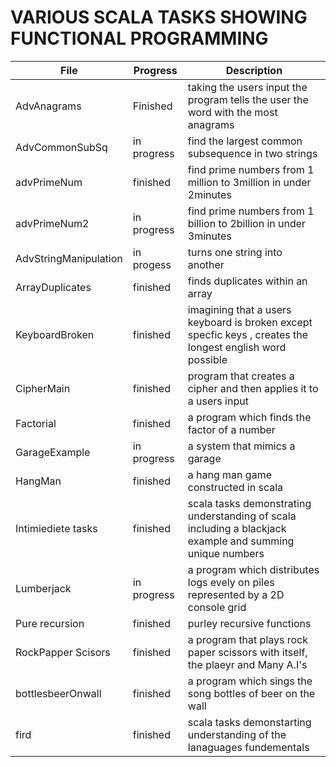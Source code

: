 # VARIOUS SCALA TASKS SHOWING FUNCTIONAL PROGRAMMING

 File          | Progress| Description|
--------------|---------|------------
AdvAnagrams| Finished | taking the users input the program tells the user the word with the most anagrams
AdvCommonSubSq| in progress | find the largest common subsequence in two strings
advPrimeNum| finished |find prime numbers from 1 million to 3million in under 2minutes
advPrimeNum2| in progress |find prime numbers from 1 billion to 2billion in under 3minutes
AdvStringManipulation| in progess | turns one string into another
ArrayDuplicates| finished| finds duplicates within an array
KeyboardBroken | finished | imagining that a users keyboard is broken except specfic keys , creates the longest english word possible
CipherMain | finished | program that creates a cipher and then applies it to a users input
Factorial | finished | a program which finds the factor of a number
GarageExample | in progress |a system that mimics a garage
HangMan | finished | a hang man game constructed in scala
Intimiediete tasks | finished | scala tasks demonstrating understanding of scala including a blackjack example and summing unique numbers
Lumberjack | in progress | a program which distributes logs evely on piles represented by a 2D console grid 
Pure recursion | finished | purley recursive functions
RockPapper Scisors | finished | a program that plays rock paper scissors with itself, the plaeyr and Many A.I's
bottlesbeerOnwall | finished | a program which sings the song bottles of beer on the wall
fird | finished | scala tasks demonstarting understanding of the lanaguages fundementals






